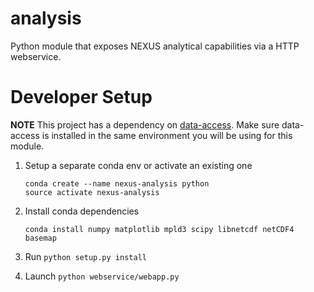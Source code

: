 analysis
=====

Python module that exposes NEXUS analytical capabilities via a HTTP webservice.

# Developer Setup

**NOTE** This project has a dependency on [data-access](https://github.jpl.nasa.gov/thuang/nexus/tree/master/data-access). Make sure data-access is installed in the same environment you will be using for this module.

1. Setup a separate conda env or activate an existing one

    ````
    conda create --name nexus-analysis python
    source activate nexus-analysis
    ````

2. Install conda dependencies

    ````
    conda install numpy matplotlib mpld3 scipy libnetcdf netCDF4 basemap
    ````

3. Run `python setup.py install`

4. Launch `python webservice/webapp.py`
